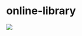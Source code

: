 # online-library
  <a href="https://skillicons.dev">
    <img src="https://skillicons.dev/icons?i=php,bootstrap,mysql,javascript,git" />
  </a>
